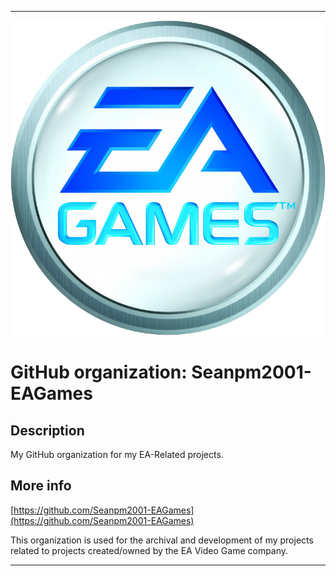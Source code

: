   
***

![EAGames_800x800.png failed to load. The file may be missing or corrupt. Check the file path for errors first.](/AdditionalInfo/1/Seanpm2001-EAGames/EAGames_800x800.png)

# GitHub organization: Seanpm2001-EAGames

## Description

My GitHub organization for my EA-Related projects.

## More info

[https://github.com/Seanpm2001-EAGames](https://github.com/Seanpm2001-EAGames)

This organization is used for the archival and development of my projects related to projects created/owned by the EA Video Game company.

***
